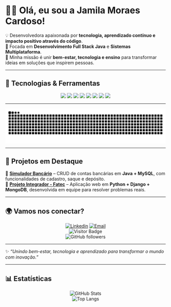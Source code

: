 # 👩‍💻 Olá, eu sou a Jamila Moraes Cardoso!  

💡 Desenvolvedora apaixonada por **tecnologia, aprendizado contínuo e impacto positivo através do código**.  
🎯 Focada em **Desenvolvimento Full Stack Java** e **Sistemas Multiplataforma**.  
🚀 Minha missão é unir **bem-estar, tecnologia e ensino** para transformar ideias em soluções que inspirem pessoas.  

---

## 🚀 Tecnologias & Ferramentas  

<div align="center">
  <img src="https://cdn.jsdelivr.net/gh/devicons/devicon/icons/java/java-original.svg" width="40"/> 
  <img src="https://cdn.jsdelivr.net/gh/devicons/devicon/icons/spring/spring-original.svg" width="40"/>
  <img src="https://cdn.jsdelivr.net/gh/devicons/devicon/icons/javascript/javascript-original.svg" width="40"/>
  <img src="https://cdn.jsdelivr.net/gh/devicons/devicon/icons/react/react-original.svg" width="40"/>
  <img src="https://cdn.jsdelivr.net/gh/devicons/devicon/icons/mysql/mysql-original.svg" width="40"/>
  <img src="https://cdn.jsdelivr.net/gh/devicons/devicon/icons/html5/html5-original.svg" width="40"/>
  <img src="https://cdn.jsdelivr.net/gh/devicons/devicon/icons/css3/css3-original.svg" width="40"/>
  <img src="https://cdn.jsdelivr.net/gh/devicons/devicon/icons/git/git-original.svg" width="40"/>
</div>

---

<picture align="center">
  <source media="(prefers-color-scheme: dark)" srcset="https://raw.githubusercontent.com/jmcardoso18/jmcardoso18/output/github-contribution-grid-snake-dark.svg">
  <source media="(prefers-color-scheme: light)" srcset="https://raw.githubusercontent.com/jmcardoso18/jmcardoso18/output/github-contribution-grid-snake.svg">
  <img align="center" alt="github contribution grid snake animation" src="https://raw.githubusercontent.com/jmcardoso18/jmcardoso18/output/github-contribution-grid-snake.svg">
</picture>

---

## 🌟 Projetos em Destaque  

🔹 [**Simulador Bancário**](https://github.com/jmcardoso18/Conta-bancaria-gene-83) – CRUD de contas bancárias em **Java + MySQL**, com funcionalidades de cadastro, saque e depósito.  
🔹 [**Projeto Integrador - Fatec**](https://github.com/jmcardoso18/PI_3Semestre_2-2025) – Aplicação web em **Python + Django + MongoDB**, desenvolvida em equipe para resolver problemas reais.  

---

## 🌍 Vamos nos conectar?  

<div align="center">
  
[![Linkedin](https://img.shields.io/badge/LinkedIn-0A66C2?style=for-the-badge&logo=linkedin&logoColor=white)](https://www.linkedin.com/in/jamila-m-c/) 
[![Email](https://img.shields.io/badge/Email-D14836?style=for-the-badge&logo=gmail&logoColor=white)](mailto:jmc18.ads@gmail.com)  
![Visitor Badge](https://komarev.com/ghpvc/?username=jmcardoso18&style=flat-square&color=blue)  
![GitHub followers](https://img.shields.io/github/followers/jmcardoso18?style=social)  

</div>

---

✨ _“Unindo bem-estar, tecnologia e aprendizado para transformar o mundo com inovação.”_

---

## 📊 Estatísticas  

<div align="center">

![GitHub Stats](https://github-readme-stats.vercel.app/api?username=jmcardoso18&show_icons=true&theme=tokyonight)  
![Top Langs](https://github-readme-stats.vercel.app/api/top-langs/?username=jmcardoso18&layout=compact&theme=tokyonight)  

</div>
